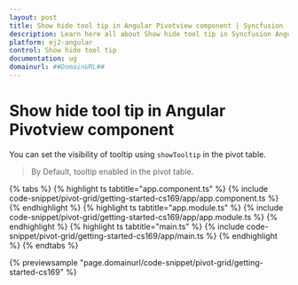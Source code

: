 ```yaml
---
layout: post
title: Show hide tool tip in Angular Pivotview component | Syncfusion
description: Learn here all about Show hide tool tip in Syncfusion Angular Pivotview component of Syncfusion Essential JS 2 and more.
platform: ej2-angular
control: Show hide tool tip 
documentation: ug
domainurl: ##DomainURL##
---
```


# Show hide tool tip in Angular Pivotview component

You can set the visibility of tooltip using `showTooltip` in the pivot table.

> By Default, tooltip enabled in the pivot table.

{% tabs %}
{% highlight ts tabtitle="app.component.ts" %}
{% include code-snippet/pivot-grid/getting-started-cs169/app/app.component.ts %}
{% endhighlight %}
{% highlight ts tabtitle="app.module.ts" %}
{% include code-snippet/pivot-grid/getting-started-cs169/app/app.module.ts %}
{% endhighlight %}
{% highlight ts tabtitle="main.ts" %}
{% include code-snippet/pivot-grid/getting-started-cs169/app/main.ts %}
{% endhighlight %}
{% endtabs %}
  
{% previewsample "page.domainurl/code-snippet/pivot-grid/getting-started-cs169" %}

